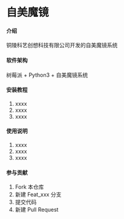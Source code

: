 # 自美魔镜

#### 介绍
铜陵科艺创想科技有限公司开发的自美魔镜系统

#### 软件架构
树莓派 + Python3 + 自美魔镜系统


#### 安装教程

1. xxxx
2. xxxx
3. xxxx

#### 使用说明

1. xxxx
2. xxxx
3. xxxx

#### 参与贡献

1. Fork 本仓库
2. 新建 Feat_xxx 分支
3. 提交代码
4. 新建 Pull Request